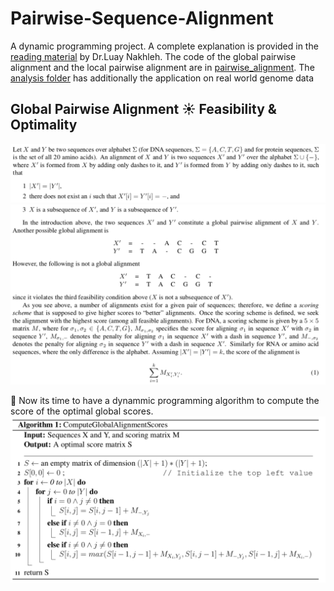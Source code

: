 # Pairwise-Sequence-Alignment
A dynamic programming project. A complete explanation is provided in the [reading material](SequenceAlignment.pdf) by Dr.Luay Nakhleh.
The code of the global pairwise alignment and the local pairwise alignment are in [pairwise_alignment](pairwirse-alignment.py). The [analysis folder](/alignment-analysis) has additionally the application on real world genome data

## Global Pairwise Alignment :sunny: Feasibility & Optimality
![image of global def 1](Screenshots/global_def_1.png)
![image of global def 2](Screenshots/global_def_2.png)

:open_hands: Now its time to have a dynammic programming algorithm to compute the score of the optimal global scores. 
![image of global score](Screenshots/global_score.png)
